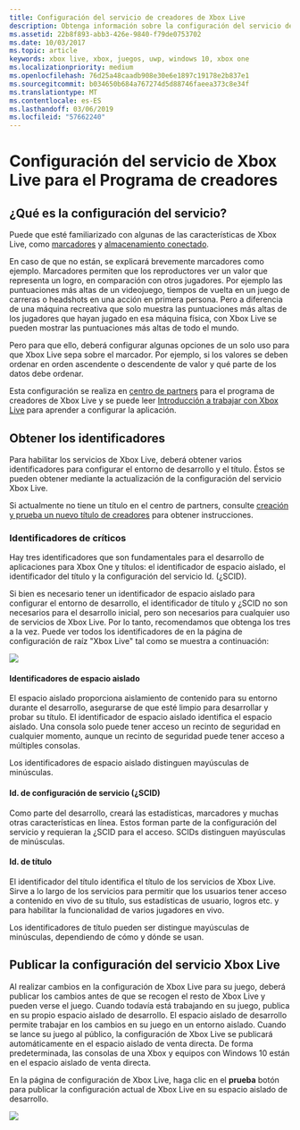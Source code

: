 ```yaml
---
title: Configuración del servicio de creadores de Xbox Live
description: Obtenga información sobre la configuración del servicio de Xbox Live para el programa de creadores.
ms.assetid: 22b8f893-abb3-426e-9840-f79de0753702
ms.date: 10/03/2017
ms.topic: article
keywords: xbox live, xbox, juegos, uwp, windows 10, xbox one
ms.localizationpriority: medium
ms.openlocfilehash: 76d25a48caadb908e30e6e1897c19178e2b837e1
ms.sourcegitcommit: b034650b684a767274d5d88746faeea373c8e34f
ms.translationtype: MT
ms.contentlocale: es-ES
ms.lasthandoff: 03/06/2019
ms.locfileid: "57662240"
---
```

# <a name="xbox-live-service-configuration-for-the-creators-program"></a>Configuración del servicio de Xbox Live para el Programa de creadores

## <a name="what-is-service-configuration"></a>¿Qué es la configuración del servicio?

Puede que esté familiarizado con algunas de las características de Xbox Live, como [marcadores](../leaderboards-and-stats-2017/leaderboards.md) y [almacenamiento conectado](../storage-platform/connected-storage/connected-storage-technical-overview.md).

En caso de que no están, se explicará brevemente marcadores como ejemplo. Marcadores permiten que los reproductores ver un valor que representa un logro, en comparación con otros jugadores. Por ejemplo las puntuaciones más altas de un videojuego, tiempos de vuelta en un juego de carreras o headshots en una acción en primera persona. Pero a diferencia de una máquina recreativa que solo muestra las puntuaciones más altas de los jugadores que hayan jugado en esa máquina física, con Xbox Live se pueden mostrar las puntuaciones más altas de todo el mundo.

Pero para que ello, deberá configurar algunas opciones de un solo uso para que Xbox Live sepa sobre el marcador. Por ejemplo, si los valores se deben ordenar en orden ascendente o descendente de valor y qué parte de los datos debe ordenar.

Esta configuración se realiza en [centro de partners](https://partner.microsoft.com/dashboard) para el programa de creadores de Xbox Live y se puede leer [Introducción a trabajar con Xbox Live](get-started-with-xbox-live-creators.md) para aprender a configurar la aplicación.

## <a name="get-your-ids"></a>Obtener los identificadores

Para habilitar los servicios de Xbox Live, deberá obtener varios identificadores para configurar el entorno de desarrollo y el título. Éstos se pueden obtener mediante la actualización de la configuración del servicio Xbox Live.

Si actualmente no tiene un título en el centro de partners, consulte [creación y prueba un nuevo título de creadores](create-and-test-a-new-creators-title.md) para obtener instrucciones.

### <a name="critical-ids"></a>Identificadores de críticos

Hay tres identificadores que son fundamentales para el desarrollo de aplicaciones para Xbox One y títulos: el identificador de espacio aislado, el identificador del título y la configuración del servicio Id. (¿SCID).

Si bien es necesario tener un identificador de espacio aislado para configurar el entorno de desarrollo, el identificador de título y ¿SCID no son necesarios para el desarrollo inicial, pero son necesarios para cualquier uso de servicios de Xbox Live. Por lo tanto, recomendamos que obtenga los tres a la vez. Puede ver todos los identificadores de en la página de configuración de raíz "Xbox Live" tal como se muestra a continuación:

![](../images/getting_started/devcenter_sandbox_id.png)

#### <a name="sandbox-ids"></a>Identificadores de espacio aislado

El espacio aislado proporciona aislamiento de contenido para su entorno durante el desarrollo, asegurarse de que esté limpio para desarrollar y probar su título. El identificador de espacio aislado identifica el espacio aislado. Una consola solo puede tener acceso un recinto de seguridad en cualquier momento, aunque un recinto de seguridad puede tener acceso a múltiples consolas.

Los identificadores de espacio aislado distinguen mayúsculas de minúsculas.

#### <a name="service-configuration-id-scid"></a>Id. de configuración de servicio (¿SCID)

Como parte del desarrollo, creará las estadísticas, marcadores y muchas otras características en línea. Estos forman parte de la configuración del servicio y requieran la ¿SCID para el acceso. SCIDs distinguen mayúsculas de minúsculas.

#### <a name="title-id"></a>Id. de título

El identificador del título identifica el título de los servicios de Xbox Live. Sirve a lo largo de los servicios para permitir que los usuarios tener acceso a contenido en vivo de su título, sus estadísticas de usuario, logros etc. y para habilitar la funcionalidad de varios jugadores en vivo.

Los identificadores de título pueden ser distingue mayúsculas de minúsculas, dependiendo de cómo y dónde se usan.

## <a name="publish-your-xbox-live-service-configuration"></a>Publicar la configuración del servicio Xbox Live

Al realizar cambios en la configuración de Xbox Live para su juego, deberá publicar los cambios antes de que se recogen el resto de Xbox Live y pueden verse el juego. Cuando todavía está trabajando en su juego, publica en su propio espacio aislado de desarrollo. El espacio aislado de desarrollo permite trabajar en los cambios en su juego en un entorno aislado. Cuando se lance su juego al público, la configuración de Xbox Live se publicará automáticamente en el espacio aislado de venta directa.
De forma predeterminada, las consolas de una Xbox y equipos con Windows 10 están en el espacio aislado de venta directa.

En la página de configuración de Xbox Live, haga clic en el **prueba** botón para publicar la configuración actual de Xbox Live en su espacio aislado de desarrollo.

![](../images/creators_udc/creators_udc_xboxlive_config_test.png)